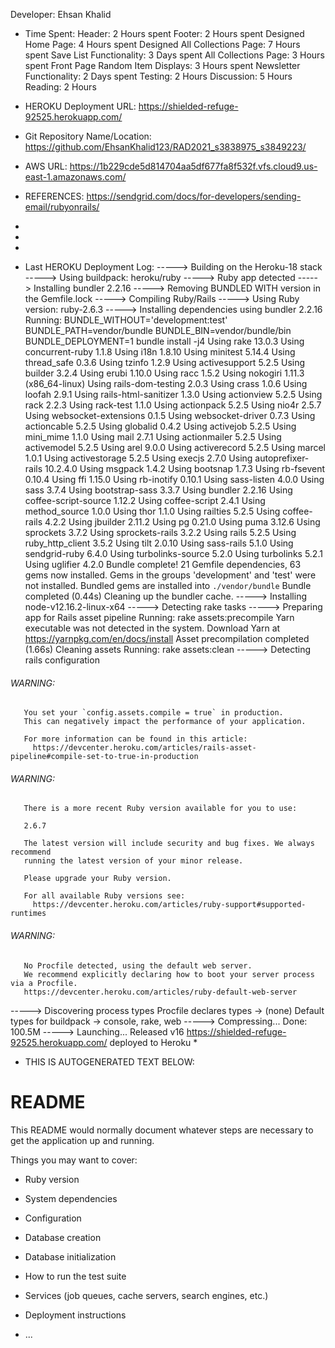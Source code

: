 Developer: Ehsan Khalid 

* Time Spent:
Header: 2 Hours spent
Footer: 2 Hours spent
Designed Home Page: 4 Hours spent
Designed All Collections Page: 7 Hours spent
Save List Functionality: 3 Days spent
All Collections Page: 3 Hours spent
Front Page Random Item Displays: 3 Hours spent
Newsletter Functionality: 2 Days spent
Testing: 2 Hours
Discussion: 5 Hours
Reading: 2 Hours

* HEROKU Deployment URL: https://shielded-refuge-92525.herokuapp.com/
* Git Repository Name/Location: https://github.com/EhsanKhalid123/RAD2021_s3838975_s3849223/
* AWS URL: https://1b229cde5d814704aa5df677fa8f532f.vfs.cloud9.us-east-1.amazonaws.com/

* REFERENCES: https://sendgrid.com/docs/for-developers/sending-email/rubyonrails/
*
*
*
* Last HEROKU Deployment Log:
-----> Building on the Heroku-18 stack
-----> Using buildpack: heroku/ruby
-----> Ruby app detected
-----> Installing bundler 2.2.16
-----> Removing BUNDLED WITH version in the Gemfile.lock
-----> Compiling Ruby/Rails
-----> Using Ruby version: ruby-2.6.3
-----> Installing dependencies using bundler 2.2.16
       Running: BUNDLE_WITHOUT='development:test' BUNDLE_PATH=vendor/bundle BUNDLE_BIN=vendor/bundle/bin BUNDLE_DEPLOYMENT=1 bundle install -j4
       Using rake 13.0.3
       Using concurrent-ruby 1.1.8
       Using i18n 1.8.10
       Using minitest 5.14.4
       Using thread_safe 0.3.6
       Using tzinfo 1.2.9
       Using activesupport 5.2.5
       Using builder 3.2.4
       Using erubi 1.10.0
       Using racc 1.5.2
       Using nokogiri 1.11.3 (x86_64-linux)
       Using rails-dom-testing 2.0.3
       Using crass 1.0.6
       Using loofah 2.9.1
       Using rails-html-sanitizer 1.3.0
       Using actionview 5.2.5
       Using rack 2.2.3
       Using rack-test 1.1.0
       Using actionpack 5.2.5
       Using nio4r 2.5.7
       Using websocket-extensions 0.1.5
       Using websocket-driver 0.7.3
       Using actioncable 5.2.5
       Using globalid 0.4.2
       Using activejob 5.2.5
       Using mini_mime 1.1.0
       Using mail 2.7.1
       Using actionmailer 5.2.5
       Using activemodel 5.2.5
       Using arel 9.0.0
       Using activerecord 5.2.5
       Using marcel 1.0.1
       Using activestorage 5.2.5
       Using execjs 2.7.0
       Using autoprefixer-rails 10.2.4.0
       Using msgpack 1.4.2
       Using bootsnap 1.7.3
       Using rb-fsevent 0.10.4
       Using ffi 1.15.0
       Using rb-inotify 0.10.1
       Using sass-listen 4.0.0
       Using sass 3.7.4
       Using bootstrap-sass 3.3.7
       Using bundler 2.2.16
       Using coffee-script-source 1.12.2
       Using coffee-script 2.4.1
       Using method_source 1.0.0
       Using thor 1.1.0
       Using railties 5.2.5
       Using coffee-rails 4.2.2
       Using jbuilder 2.11.2
       Using pg 0.21.0
       Using puma 3.12.6
       Using sprockets 3.7.2
       Using sprockets-rails 3.2.2
       Using rails 5.2.5
       Using ruby_http_client 3.5.2
       Using tilt 2.0.10
       Using sass-rails 5.1.0
       Using sendgrid-ruby 6.4.0
       Using turbolinks-source 5.2.0
       Using turbolinks 5.2.1
       Using uglifier 4.2.0
       Bundle complete! 21 Gemfile dependencies, 63 gems now installed.
       Gems in the groups 'development' and 'test' were not installed.
       Bundled gems are installed into `./vendor/bundle`
       Bundle completed (0.44s)
       Cleaning up the bundler cache.
-----> Installing node-v12.16.2-linux-x64
-----> Detecting rake tasks
-----> Preparing app for Rails asset pipeline
       Running: rake assets:precompile
       Yarn executable was not detected in the system.
       Download Yarn at https://yarnpkg.com/en/docs/install
       Asset precompilation completed (1.66s)
       Cleaning assets
       Running: rake assets:clean
-----> Detecting rails configuration
###### WARNING:
       You set your `config.assets.compile = true` in production.
       This can negatively impact the performance of your application.

       For more information can be found in this article:
         https://devcenter.heroku.com/articles/rails-asset-pipeline#compile-set-to-true-in-production

###### WARNING:
       There is a more recent Ruby version available for you to use:

       2.6.7

       The latest version will include security and bug fixes. We always recommend
       running the latest version of your minor release.

       Please upgrade your Ruby version.

       For all available Ruby versions see:
         https://devcenter.heroku.com/articles/ruby-support#supported-runtimes
###### WARNING:
       No Procfile detected, using the default web server.
       We recommend explicitly declaring how to boot your server process via a Procfile.
       https://devcenter.heroku.com/articles/ruby-default-web-server
-----> Discovering process types
       Procfile declares types     -> (none)
       Default types for buildpack -> console, rake, web
-----> Compressing...
       Done: 100.5M
-----> Launching...
       Released v16
       https://shielded-refuge-92525.herokuapp.com/ deployed to Heroku
*

* THIS IS AUTOGENERATED TEXT BELOW:

# README

This README would normally document whatever steps are necessary to get the
application up and running.

Things you may want to cover:

* Ruby version

* System dependencies

* Configuration

* Database creation

* Database initialization

* How to run the test suite

* Services (job queues, cache servers, search engines, etc.)

* Deployment instructions

* ...

